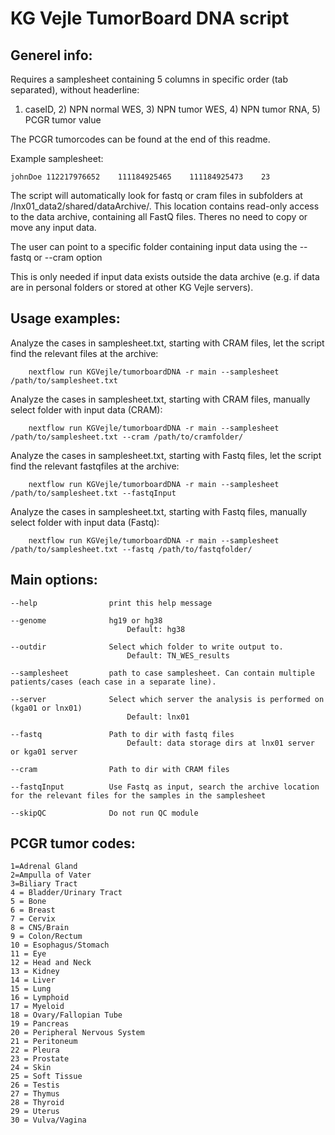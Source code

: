# KG Vejle TumorBoard DNA script

## Generel info:
Requires a samplesheet containing 5 columns in specific order (tab separated), without headerline:
1) caseID, 2) NPN normal WES, 3) NPN tumor WES, 4) NPN tumor RNA, 5) PCGR tumor value


The PCGR tumorcodes can be found at the end of this readme.

Example samplesheet:

    johnDoe 112217976652	111184925465	111184925473    23

The script will automatically look for fastq or cram files in subfolders at /lnx01_data2/shared/dataArchive/. This location contains read-only access to the data archive, containing all FastQ files. Theres no need to copy or move any input data.

The user can point to a specific folder containing input data using the --fastq or --cram option 

This is only needed if input data exists outside the data archive (e.g. if data are in personal folders or stored at other KG Vejle servers).

## Usage examples:

Analyze the cases in samplesheet.txt, starting with CRAM files, let the script find the relevant files at the archive:

        nextflow run KGVejle/tumorboardDNA -r main --samplesheet /path/to/samplesheet.txt

Analyze the cases in samplesheet.txt, starting with CRAM files, manually select folder with input data (CRAM):

        nextflow run KGVejle/tumorboardDNA -r main --samplesheet /path/to/samplesheet.txt --cram /path/to/cramfolder/

Analyze the cases in samplesheet.txt, starting with Fastq files, let the script find the relevant fastqfiles at the archive:

        nextflow run KGVejle/tumorboardDNA -r main --samplesheet /path/to/samplesheet.txt --fastqInput

Analyze the cases in samplesheet.txt, starting with Fastq files, manually select folder with input data (Fastq):

        nextflow run KGVejle/tumorboardDNA -r main --samplesheet /path/to/samplesheet.txt --fastq /path/to/fastqfolder/



## Main options:

    --help                print this help message
    
    --genome              hg19 or hg38
                              Default: hg38
  
    --outdir              Select which folder to write output to.
                              Default: TN_WES_results
  
    --samplesheet         path to case samplesheet. Can contain multiple patients/cases (each case in a separate line). 
  
    --server              Select which server the analysis is performed on (kga01 or lnx01)
                              Default: lnx01
  
    --fastq               Path to dir with fastq files
                              Default: data storage dirs at lnx01 server or kga01 server
  
    --cram                Path to dir with CRAM files
  
    --fastqInput          Use Fastq as input, search the archive location for the relevant files for the samples in the samplesheet

    --skipQC              Do not run QC module



        
## PCGR tumor codes:
    1=Adrenal Gland
    2=Ampulla of Vater
    3=Biliary Tract
    4 = Bladder/Urinary Tract
    5 = Bone
    6 = Breast
    7 = Cervix
    8 = CNS/Brain
    9 = Colon/Rectum
    10 = Esophagus/Stomach
    11 = Eye
    12 = Head and Neck
    13 = Kidney
    14 = Liver
    15 = Lung
    16 = Lymphoid
    17 = Myeloid
    18 = Ovary/Fallopian Tube
    19 = Pancreas
    20 = Peripheral Nervous System
    21 = Peritoneum
    22 = Pleura
    23 = Prostate
    24 = Skin
    25 = Soft Tissue
    26 = Testis
    27 = Thymus
    28 = Thyroid
    29 = Uterus
    30 = Vulva/Vagina

